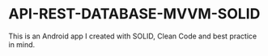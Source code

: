 # API-REST-DATABASE-MVVM-SOLID
This is an Android app I created with SOLID, Clean Code and best practice in mind.
